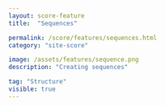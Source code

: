 ```yaml
---
layout: score-feature
title:  "Sequences"

permalink: /score/features/sequences.html
category: "site-score"

image: /assets/features/sequence.png
description: "Creating sequences"

tag: "Structure"
visible: true
---
```

